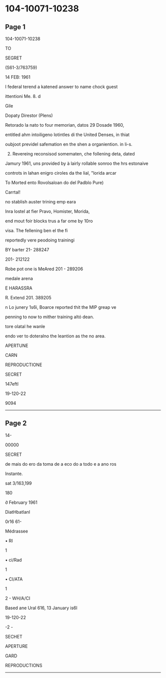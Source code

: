 # 104-10071-10238

## Page 1

104-10071-10238

TO

SEGRET

(S61-3/763759)

14 FEB: 1961

I federal terend a katened answer to name chock guest

ittentioni Me. 8. d

Gile

Dopaty Direstor (Plens)

Retorado la nato to four memorian, datos 29 Dosade 1960,

entitled ahm intoiligeno lotintles di the United Denses, in thiat

oubjoot previdel safemation en the shen a organiention. in li-s.

2. Revereing reconsisod somematen, che follening deta, dated

Jamury 1961, uns provided by à lairly rollable sonroo the hrs estonaive

controts in lahan enigro ciroles da the lial, "lorida arcar

To Morted ento Rovolsaloan do del Padblo Pure)

Carrtal!

no stablish auster trining emp eara

Inra lostel at fier Pravo, Homister, Morida,

end mout foir blocks trus a far ome by 10ro

visa. The fellening ben el the fi

reportedly vere peodoing trainingi

BY barter 21- 288247

201- 212122

Robe pot one is MeAred 201 - 289206

medale arena

E HARASSRA

R. Extend 201. 389205

n Lo junery 1s6i, Boarce reported thit the MIP greap ve

penning to now to mither training altó dean.

tore olatal he wanle

endo ver to doteralno the leantion as the no area.

APERTUNE

CARN

REPRODUCTIONE

SECRET

147eftl

19-120-22

9094

---

## Page 2

14-

00000

SECRET

de mais do ero da toma de a eco do a todo e a ano ros

Instante.

sat 3/163,199

180

ở February 1961

DiatHbatlanl

0r16 61-

Médrassee

• RI

1

• ci/Rad

1

• CI/ATA

1

2 - WH/A/CI

Based ane Ural 616, 13 January is6l

19-120-22

-2 -

SECHET

APERTURE

GARD

REPRODUCTIONS

---


